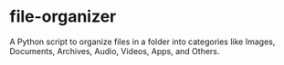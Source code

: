 # file-organizer
A Python script to organize files in a folder into categories like Images, Documents, Archives, Audio, Videos, Apps, and Others.
